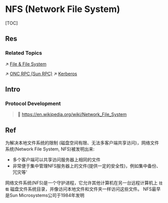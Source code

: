 # NFS (Network File System)

[TOC]



## Res
### Related Topics
↗ [File & File System](../../../../../👷🏾‍♂️%20Computer%20(Host)%20System/Operating%20System%20&%20OS%20Kernel%20(Theory%20Part)/OS%20IO%20System/IO%20Generality%20(via%20Abstraction)/File%20&%20File%20System/File%20&%20File%20System.md)

↗ [ONC RPC (Sun RPC)](../../../../Network%20Programming%20&%20RPC/RPC%20Frameworks/ONC%20RPC%20(Sun%20RPC).md)
↗ [Kerberos](../../../../../../../CyberSecurity/⛈️%20Risk%20Management/🐺%20Risk%20Countermeasures%20&%20Security%20Control/Identity%20&%20Access%20Management%20(IAM)/Access%20Control%20(访问控制)/Authentication%20(身份鉴别)/⛑️%20Authentication%20Protocols%20&%20Implementations/Kerberos/Kerberos.md)



## Intro
### Protocol Development
> 🔗 https://en.wikipedia.org/wiki/Network_File_System



## Ref
[NFS网络文件系统简介]: https://cloud-atlas.readthedocs.io/zh_CN/latest/infra_service/nfs/intro_nfs.html

为解决本地文件系统的限制 (磁盘空间有限、无法多客户端共享访问)，网络文件系统(Network File System, NFS)被发明出来:
- 多个客户端可以共享访问服务器上相同的文件
- 非常便于集中管理NFS服务器上的文件(提供一定的安全性)，例如集中备份、冗灾等'

网络文件系统(NFS)是一个守护进程，它允许其他计算机在另一台远程计算机上 `挂载` 磁盘文件系统目录，并像访问本地文件和文件夹一样访问这些文件。
NFS最早是Sun Microsystems公司于1984年发明

[1. NFS简介]: https://www.huweihuang.com/linux-notes/tools/nfs-usage.html

[👍 一个 NFS 的简介]: https://planet.ustclug.org/post/217

[NFS介绍与配置]: https://www.plob.org/article/125.html

[👍 认识 NFS 文件共享协议]: https://zhuanlan.zhihu.com/p/31626338


[Network File System | Wikipedia]: https://en.wikipedia.org/wiki/Network_File_System


